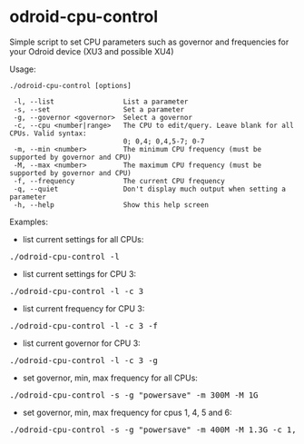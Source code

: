 # odroid-cpu-control
Simple script to set CPU parameters such as governor and frequencies for your Odroid device (XU3 and possible XU4)

Usage:
```
./odroid-cpu-control [options]

 -l, --list                 List a parameter
 -s, --set                  Set a parameter
 -g, --governor <governor>  Select a governor
 -c, --cpu <number|range>   The CPU to edit/query. Leave blank for all CPUs. Valid syntax:
                            0; 0,4; 0,4,5-7; 0-7
 -m, --min <number>         The minimum CPU frequency (must be supported by governor and CPU)
 -M, --max <number>         The maximum CPU frequency (must be supported by governor and CPU)
 -f, --frequency            The current CPU frequency
 -q, --quiet                Don't display much output when setting a parameter
 -h, --help                 Show this help screen
```
Examples:

* list current settings for all CPUs:
 <pre>./odroid-cpu-control -l</pre>
* list current settings for CPU 3:
 <pre>./odroid-cpu-control -l -c 3</pre>
* list current frequency for CPU 3:
 <pre>./odroid-cpu-control -l -c 3 -f</pre>
* list current governor for CPU 3:
 <pre>./odroid-cpu-control -l -c 3 -g</pre>
* set governor, min, max frequency for all CPUs:
 <pre>./odroid-cpu-control -s -g "powersave" -m 300M -M 1G</pre>
* set governor, min, max frequency for cpus 1, 4, 5 and 6:
 <pre>./odroid-cpu-control -s -g "powersave" -m 400M -M 1.3G -c 1,4-6</pre>


